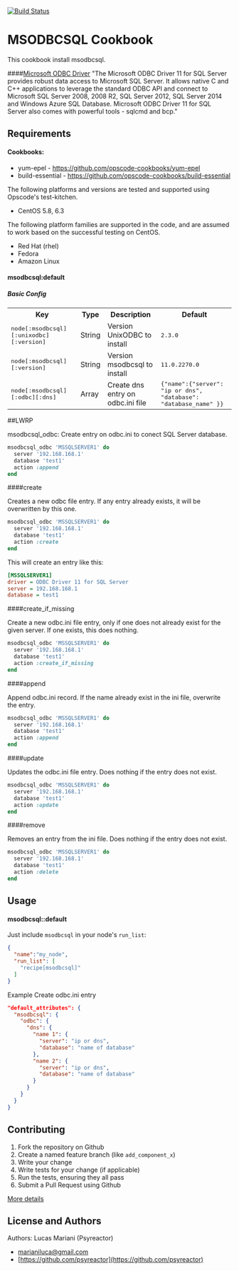[![Build Status](https://travis-ci.org/psyreactor/msodbcsql-cookbook.svg?branch=master)](https://travis-ci.org/psyreactor/msodbcsql-cookbook)

MSODBCSQL Cookbook
===============

This cookbook install msodbcsql.

####[Microsoft ODBC Driver](http://www.microsoft.com/en-us/download/details.aspx?id=36437)
"The Microsoft ODBC Driver 11 for SQL Server provides robust data access to Microsoft SQL Server. It allows native C and C++ applications to leverage the standard ODBC API and connect to Microsoft SQL Server 2008, 2008 R2, SQL Server 2012, SQL Server 2014 and Windows Azure SQL Database. Microsoft ODBC Driver 11 for SQL Server also comes with powerful tools - sqlcmd and bcp."

Requirements
------------
#### Cookbooks:

- yum-epel - https://github.com/opscode-cookbooks/yum-epel
- build-essential - https://github.com/opscode-cookbooks/build-essential

The following platforms and versions are tested and supported using Opscode's test-kitchen.

- CentOS 5.8, 6.3

The following platform families are supported in the code, and are assumed to work based on the successful testing on CentOS.


- Red Hat (rhel)
- Fedora
- Amazon Linux

#### msodbcsql:default
##### Basic Config
<table>
  <tr>
    <th>Key</th>
    <th>Type</th>
    <th>Description</th>
    <th>Default</th>
  </tr>
  <tr>
    <td><tt>node[:msodbcsql][:unixodbc][:version]</tt></td>
    <td>String</td>
    <td>Version UnixODBC to install</td>
    <td><tt>2.3.0</tt></td>
  </tr>
  <tr>
    <td><tt>node[:msodbcsql][:version]</tt></td>
    <td>String</td>
    <td>Version msodbcsql to install</td>
    <td><tt>11.0.2270.0</tt></td>
  </tr>
    <tr>
    <td><tt>node[:msodbcsql][:odbc][:dns]</tt></td>
    <td>Array</td>
    <td>Create dns entry on odbc.ini file</td>
    <td><tt>{"name":{"server": "ip or dns", "database": "database_name" }}</tt></td>
  </tr>
</table>

##LWRP

msodbcsql_odbc: Create entry on odbc.ini to conect SQL Server database.

```ruby
msodbcsql_odbc 'MSSQLSERVER1' do
  server '192.168.168.1'
  database 'test1'
  action :append
end
```

####create

Creates a new odbc file entry. If any entry already exists, it will be overwritten by this one.

```ruby
msodbcsql_odbc 'MSSQLSERVER1' do
  server '192.168.168.1'
  database 'test1'
  action :create
end
```

This will create an entry like this:

```ini
[MSSQLSERVER1]
driver = ODBC Driver 11 for SQL Server
server = 192.168.168.1
database = test1
```

####create_if_missing

Create a new odbc.ini file entry, only if one does not already exist for the given server. If one exists, this does nothing.

```ruby
msodbcsql_odbc 'MSSQLSERVER1' do
  server '192.168.168.1'
  database 'test1'
  action :create_if_missing
end
```

####append

Append odbc.ini record. If the name already exist in the ini file, overwrite the entry.

```ruby
msodbcsql_odbc 'MSSQLSERVER1' do
  server '192.168.168.1'
  database 'test1'
  action :append
end
```

####update

Updates the odbc.ini file entry. Does nothing if the entry does not exist.

```ruby
msodbcsql_odbc 'MSSQLSERVER1' do
  server '192.168.168.1'
  database 'test1'
  action :update
end
```

####remove

Removes an entry from the ini file. Does nothing if the entry does not exist.

```ruby
msodbcsql_odbc 'MSSQLSERVER1' do
  server '192.168.168.1'
  database 'test1'
  action :delete
end
```

Usage
-----
#### msodbcsql::default
Just include `msodbcsql` in your node's `run_list`:

```json
{
  "name":"my_node",
  "run_list": [
    "recipe[msodbcsql]"
  ]
}
```

Example Create odbc.ini entry

```json
"default_attributes": {
  "msodbcsql": {
    "odbc": {
      "dns": {
        "name 1": {
          "server": "ip or dns",
          "database": "name of database"
        },
        "name 2": {
          "server": "ip or dns",
          "database": "name of database"
        }
      }
    }
  }
}
```

Contributing
------------

1. Fork the repository on Github
2. Create a named feature branch (like `add_component_x`)
3. Write your change
4. Write tests for your change (if applicable)
5. Run the tests, ensuring they all pass
6. Submit a Pull Request using Github

[More details](https://github.com/psyreactor/msodbcsql-cookbook/blob/master/CONTRIBUTING.md)

License and Authors
-------------------
Authors:
Lucas Mariani (Psyreactor)
- [marianiluca@gmail.com](mailto:marianiluca@gmail.com)
- [https://github.com/psyreactor](https://github.com/psyreactor)
